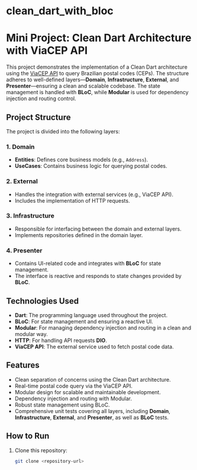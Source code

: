 # clean_dart_with_bloc

# Mini Project: Clean Dart Architecture with ViaCEP API

This project demonstrates the implementation of a Clean Dart architecture using the [ViaCEP API](https://viacep.com.br/) to query Brazilian postal codes (CEPs). The structure adheres to well-defined layers—**Domain**, **Infrastructure**, **External**, and **Presenter**—ensuring a clean and scalable codebase. The state management is handled with **BLoC**, while **Modular** is used for dependency injection and routing control.

## Project Structure

The project is divided into the following layers:

### 1. **Domain**
- **Entities**: Defines core business models (e.g., `Address`).
- **UseCases**: Contains business logic for querying postal codes.

### 2. **External**
- Handles the integration with external services (e.g., ViaCEP API).
- Includes the implementation of HTTP requests.

### 3. **Infrastructure**
- Responsible for interfacing between the domain and external layers.
- Implements repositories defined in the domain layer.

### 4. **Presenter**
- Contains UI-related code and integrates with **BLoC** for state management.
- The interface is reactive and responds to state changes provided by **BLoC**.

## Technologies Used

- **Dart**: The programming language used throughout the project.
- **BLoC**: For state management and ensuring a reactive UI.
- **Modular**: For managing dependency injection and routing in a clean and modular way.
- **HTTP**: For handling API requests **DIO**.
- **ViaCEP API**: The external service used to fetch postal code data.

## Features

- Clean separation of concerns using the Clean Dart architecture.
- Real-time postal code query via the ViaCEP API.
- Modular design for scalable and maintainable development.
- Dependency injection and routing with Modular.
- Robust state management using BLoC.
- Comprehensive unit tests covering all layers, including **Domain**, **Infrastructure**, **External**, and **Presenter**, as well as **BLoC** tests.

## How to Run

1. Clone this repository:
   ```bash
   git clone <repository-url>
